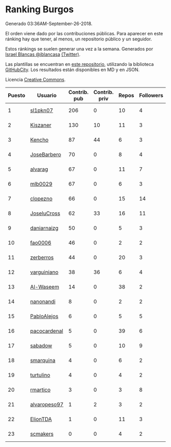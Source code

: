# Ranking Burgos

Generado 03:36AM-September-26-2018.

El orden viene dado por las contribuciones públicas. Para aparecer en este ránking hay que tener, al menos, un repositorio público y un seguidor.

Estos ránkings se suelen generar una vez a la semana. Generados por [Israel Blancas @iblancasa](https://github.com/iblancasa/) [(Twitter)](https://twitter.com/iblancasa).

Las plantillas se encuentran en [este repositorio](https://github.com/iblancasa/GH-Spanish-Ranking), utilizando la biblioteca [GitHubCity](https://github.com/iblancasa/GitHubCity). Los resultados están disponibles en MD y en JSON.

Licencia [Creative Commons](https://creativecommons.org/licenses/by/4.0/).

| Puesto   |  Usuario  | Contrib. pub | Contrib. priv |Repos| Followers | Desde |  Avatar  |
|----------|-----------|--------------|---------------|-----|-----------|-------|----------|
|1|[sl1pkn07](https://github.com/sl1pkn07)|206|0|10|4|2010-11-01|![sl1pkn07]()|
|2|[Kiszaner](https://github.com/Kiszaner)|130|10|11|3|2014-10-08|![Kiszaner]()|
|3|[Kencho](https://github.com/Kencho)|87|44|6|3|2012-07-11|![Kencho]()|
|4|[JoseBarbero](https://github.com/JoseBarbero)|70|0|8|4|2016-02-25|![JoseBarbero]()|
|5|[alvarag](https://github.com/alvarag)|67|0|11|7|2014-11-21|![alvarag]()|
|6|[mlb0029](https://github.com/mlb0029)|67|0|6|3|2016-10-25|![mlb0029]()|
|7|[clopezno](https://github.com/clopezno)|66|0|15|14|2012-02-20|![clopezno]()|
|8|[JoseluCross](https://github.com/JoseluCross)|62|33|16|11|2015-08-27|![JoseluCross]()|
|9|[daniarnaizg](https://github.com/daniarnaizg)|50|0|5|3|2016-10-24|![daniarnaizg]()|
|10|[fao0006](https://github.com/fao0006)|46|0|2|2|2017-10-31|![fao0006]()|
|11|[zerberros](https://github.com/zerberros)|44|0|20|3|2013-11-13|![zerberros]()|
|12|[varguiniano](https://github.com/varguiniano)|38|36|6|4|2013-03-03|![varguiniano]()|
|13|[Al-Waseem](https://github.com/Al-Waseem)|14|0|38|2|2013-12-26|![Al-Waseem]()|
|14|[nanonandi](https://github.com/nanonandi)|8|0|2|2|2016-07-03|![nanonandi]()|
|15|[PabloAlejos](https://github.com/PabloAlejos)|6|0|5|5|2014-10-09|![PabloAlejos]()|
|16|[pacocardenal](https://github.com/pacocardenal)|5|0|39|6|2013-09-12|![pacocardenal]()|
|17|[sabadow](https://github.com/sabadow)|5|0|10|9|2012-02-08|![sabadow]()|
|18|[smarquina](https://github.com/smarquina)|4|0|6|2|2015-04-29|![smarquina]()|
|19|[turtulino](https://github.com/turtulino)|4|0|4|2|2011-08-25|![turtulino]()|
|20|[rmartico](https://github.com/rmartico)|3|0|3|8|2012-10-11|![rmartico]()|
|21|[alvaropeso97](https://github.com/alvaropeso97)|1|2|3|2|2016-10-23|![alvaropeso97]()|
|22|[ElionTDA](https://github.com/ElionTDA)|1|0|11|3|2013-09-21|![ElionTDA]()|
|23|[scmakers](https://github.com/scmakers)|0|0|4|2|2017-04-05|![scmakers]()|
